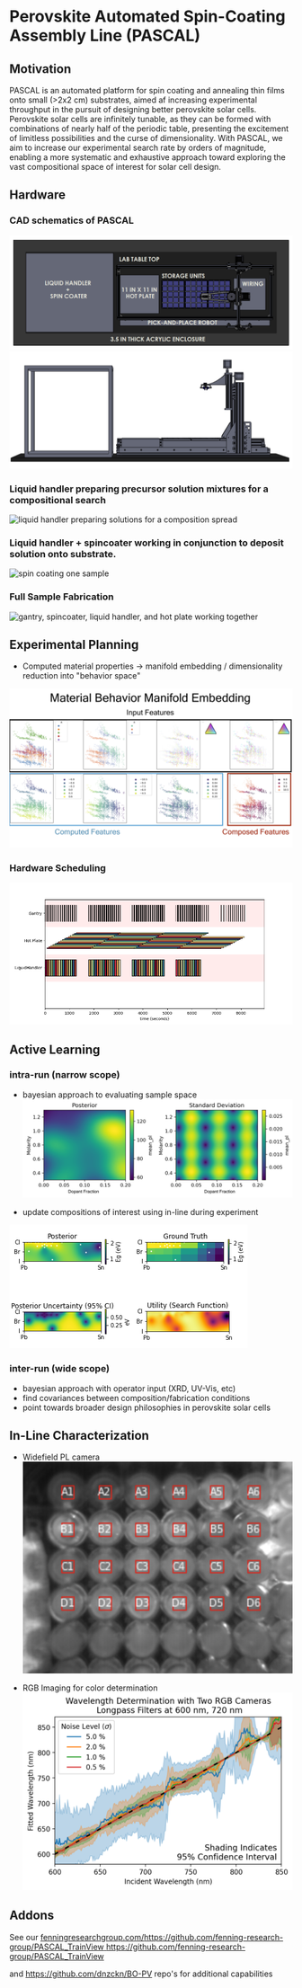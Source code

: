 # Perovskite Automated Spin-Coating Assembly Line (PASCAL)

## Motivation

PASCAL is an automated platform for spin coating and annealing thin films onto small (>2x2 cm) substrates, aimed af increasing experimental throughput in the pursuit of designing better perovskite solar cells. Perovskite solar cells are infinitely tunable, as they can be formed with combinations of nearly half of the periodic table, presenting the excitement of limitless possibilities and the curse of dimensionality. With PASCAL, we aim to increase our experimental search rate by orders of magnitude, enabling a more systematic and exhaustive approach toward exploring the vast compositional space of interest for solar cell design.

## Hardware

### CAD schematics of PASCAL

![top view](images/topview.png)
![front view](images/frontview.png)

### Liquid handler preparing precursor solution mixtures for a compositional search

![liquid handler preparing solutions for a composition spread](images/liquidhandling.gif)


### Liquid handler + spincoater working in conjunction to deposit solution onto substrate.

![spin coating one sample](images/spincoating.gif)

### Full Sample Fabrication

![gantry, spincoater, liquid handler, and hot plate working together](images/pascal_gif.gif)

## Experimental Planning

- Computed material properties -> manifold embedding / dimensionality reduction into "behavior space"

![manifold embedding](images/manifold_redacted.png)

### Hardware Scheduling

![sample fabrication scheduling to parallelize sample processes while hitting target timings](images/hp_limited.png)

## Active Learning

### intra-run (narrow scope)

- bayesian approach to evaluating sample space
![bayesian posterior fit to experimental outcome](images/bayesian.png)

- update compositions of interest using in-line during experiment

![simulated bayesian optimization series](images/simulated_BO_search.png)

### inter-run (wide scope)

- bayesian approach with operator input (XRD, UV-Vis, etc)
- find covariances between composition/fabrication conditions
- point towards broader design philosophies in perovskite solar cells

## In-Line Characterization

- Widefield PL camera
![segmenting PL from wells](images/pl_segmentation.png)

- RGB Imaging for color determination
![PL wavelength determination with RGB cameras](images/WavelengthDeterminationwithNoise.png)


## Addons 

See our [fenningresearchgroup.com/https://github.com/fenning-research-group/PASCAL_TrainView
](https://github.com/fenning-research-group/PASCAL_TrainView)https://github.com/fenning-research-group/PASCAL_TrainView

and https://github.com/dnzckn/BO-PV repo's for additional capabilities
